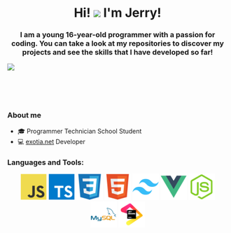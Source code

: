<h1 align="center">Hi! <img src="https://media.giphy.com/media/hvRJCLFzcasrR4ia7z/giphy.gif" width="35"> I'm Jerry!</h1>

<h3 align="center">I am a young 16-year-old programmer with a passion for coding. You can take a look at my repositories to discover my projects and see the skills that I have developed so far!</h3>
  <p align="center">
    <img align="left" src="https://github-readme-stats.vercel.app/api?username=braspi&show_icons=true&theme=transparent&text_color=fff&title_color=4fa943&icon_color=9ec52f&hide_title=true&hide_border=true&hide=stars,contribs&count_private=true">
    <!--<img align="right" src="https://github-readme-stats.vercel.app/api/wakatime?username=braspi&langs_count=10&theme=transparent&text_color=fff&title_color=4fa943&hide_border=true&layout=compact&custom_title=Last%207%20days...&range=last_7_days" width="45%"> -->
  </p>
    
<br><br><br><br><br>

<h3> About me</h3>
<ul>
  <li>
    🎓 Programmer Technician School Student
  </li>
  <li>
    💻 <a href="https://exotia.net/" target="_blank">exotia.net</a> Developer
  </li>
</ul>

<h3 align="left">Languages and Tools:</h3>
  <p align="center">
     <img src="https://raw.githubusercontent.com/devicons/devicon/master/icons/javascript/javascript-original.svg" alt="JavaScript" width="60" height="60"/>
     <img src="https://raw.githubusercontent.com/devicons/devicon/master/icons/typescript/typescript-original.svg" alt="TypeScript" width="60" height="60"/>
     <img src="https://raw.githubusercontent.com/devicons/devicon/master/icons/css3/css3-original.svg" alt="CSS" width="60" height="60"/>
     <img src="https://raw.githubusercontent.com/devicons/devicon/master/icons/html5/html5-original.svg" alt="HTML" width="60" height="60"/>
     <img src="https://raw.githubusercontent.com/devicons/devicon/master/icons/tailwindcss/tailwindcss-plain.svg" alt="TailwindCSS" width="60" height="60"/>
     <img src="https://raw.githubusercontent.com/devicons/devicon/master/icons/vuejs/vuejs-original.svg" alt="Vue.js" width="60" height="60"/>
     <img src="https://raw.githubusercontent.com/devicons/devicon/master/icons/nodejs/nodejs-original.svg" alt="Node.js" width="60" height="60"/>
     <img src="https://raw.githubusercontent.com/devicons/devicon/master/icons/mysql/mysql-original-wordmark.svg" alt="MySQL" width="60" height="60"/>
     <img src="https://raw.githubusercontent.com/devicons/devicon/master/icons/jetbrains/jetbrains-original.svg" alt="JetBrains" width="60" height="60" />
  </p>
<br>
